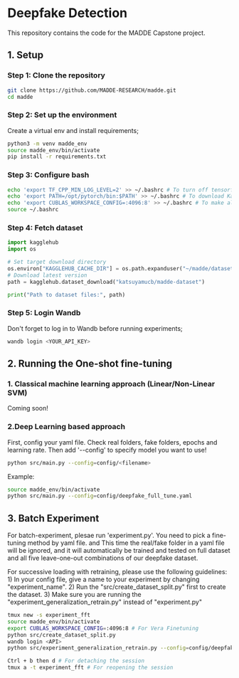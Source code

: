 # Deepfake Detection

This repository contains the code for the MADDE Capstone project.

## 1. Setup

### Step 1: Clone the repository

```bash
git clone https://github.com/MADDE-RESEARCH/madde.git
cd madde
```

### Step 2: Set up the environment
Create a virtual env and install requirements;
```bash
python3 -m venv madde_env
source madde_env/bin/activate
pip install -r requirements.txt
```

### Step 3: Configure bash

```bash
echo 'export TF_CPP_MIN_LOG_LEVEL=2' >> ~/.bashrc # To turn off tensorflow's warning
echo 'export PATH=/opt/pytorch/bin:$PATH' >> ~/.bashrc # To download Kaggle dataset
echo 'export CUBLAS_WORKSPACE_CONFIG=:4096:8' >> ~/.bashrc # To make algorithm deterministic
source ~/.bashrc
```

### Step 4: Fetch dataset

```python
import kagglehub
import os

# Set target download directory
os.environ["KAGGLEHUB_CACHE_DIR"] = os.path.expanduser("~/madde/datasets")
# Download latest version
path = kagglehub.dataset_download("katsuyamucb/madde-dataset")

print("Path to dataset files:", path)
```

### Step 5: Login Wandb
Don't forget to log in to Wandb before running experiments;
```bash
wandb login <YOUR_API_KEY>
```

## 2. Running the One-shot fine-tuning


### 1. Classical machine learning approach (Linear/Non-Linear SVM)

Coming soon!

### 2.Deep Learning based approach
First, config your yaml file. Check real folders, fake folders, epochs and learning rate.
Then add '--config' to specify model you want to use!

```bash
python src/main.py --config=config/<filename>
```

Example:

```bash
source madde_env/bin/activate
python src/main.py --config=config/deepfake_full_tune.yaml
```

## 3. Batch Experiment

For batch-experiment, plesae run 'experiment.py'.
You need to pick a fine-tuning method by yaml file. and 
This time the real/fake folder in a yaml file will be ignored, and it will automatically be trained and tested on full dataset and all five leave-one-out combinations of our deepfake dataset.

For successive loading with retraining, please use the following guidelines:
    1) In your config file, give a name to your experiment by changing "experiment_name".
    2) Run the "src/create_dataset_split.py" first to create the dataset.
    3) Make sure you are running the "experiment_generalization_retrain.py" instead of "experiment.py"

```bash
tmux new -s experiment_fft
source madde_env/bin/activate
export CUBLAS_WORKSPACE_CONFIG=:4096:8 # For Vera Finetuning
python src/create_dataset_split.py
wandb login <API>
python src/experiment_generalization_retrain.py --config=config/deepfake_full_tune.yaml --test_split Test
```
```bash
Ctrl + b then d # For detaching the session
tmux a -t experiment_fft # For reopening the session
```